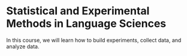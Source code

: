 # Statistical and Experimental Methods in Language Sciences

In this course, we will learn how to build experiments, collect data, and analyze data. 
